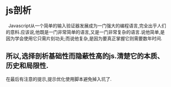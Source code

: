 # js剖析
&nbsp;&nbsp;Javascript从一个简单的输入验证器发展成为一门强大的编程语言,完全出乎人们的意料.应该说,他既是一门非常简单的语言,又是一门非常复杂的语言.说他简单,是因为学会使用它只需片刻功夫;而说他复杂,是因为要真正掌握它则需要数年时间. 
## 所以,选择剖析基础性而隐蔽性高的js.清楚它的本质、历史和局限性.
在最后有注意的提示,提示优化使用脚本避免掉入坑了.
